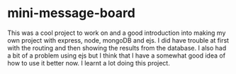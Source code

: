 # mini-message-board
This was a cool project to work on and a good introduction into making my own project with express, node, mongoDB and ejs. I did have trouble at first with the routing and then showing the results from the database. I also had a bit of a problem using ejs but I think that I have a somewhat good idea of how to use it better now. I learnt a lot doing this project.
